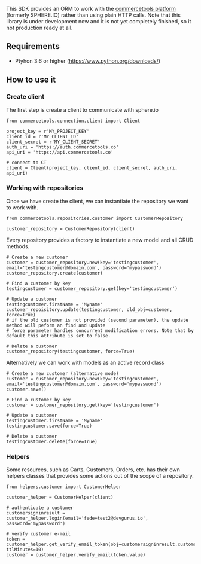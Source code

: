 This SDK provides an ORM to work with the [commercetools platform](http://www.commercetools.com/) (formerly SPHERE.IO) rather than using plain HTTP calls.
Note that this library is under development now and it is not yet completely finished, so it not production ready at all.

## Requirements
* Ptyhon 3.6 or higher (https://www.python.org/downloads/)

## How to use it

### Create client
The first step is create a client to communicate with sphere.io
```
from commercetools.connection.client import Client

project_key = r'MY_PROJECT_KEY'
client_id = r'MY_CLIENT_ID'
client_secret = r'MY_CLIENT_SECRET'
auth_uri = 'https://auth.commercetools.co'
api_uri = 'https://api.commercetools.co'

# connect to CT
client = Client(project_key, client_id, client_secret, auth_uri, api_uri)
```

### Working with repositories 
Once we have create the client, we can instantiate the repository we want to work with.
```
from commercetools.repositories.customer import CustomerRepository

customer_repository = CustomerRepository(client)
```

Every repository provides a factory to instantiate a new model and all CRUD methods.
```
# Create a new customer
customer = customer_repository.new(key='testingcustomer', email='testingcustomer@domain.com', password='mypassword')
customer_repository.create(customer)

# Find a customer by key
testingcustomer = customer_repository.get(key='testingcustomer')

# Update a customer
testingcustomer.firstName = 'Myname'
customer_repoisitory.update(testingcustomer, old_obj=customer, force=True)
# if the old customer is not provided (second parameter), the update method will peform an find and update
# force parameter handles concurrent modification errors. Note that by default this attribute is set to false.

# Delete a customer
customer_repository(testingcustomer, force=True)
```

Alternatively we can work with models as an active record class
```
# Create a new customer (alternative mode)
customer = customer_repository.new(key='testingcustomer', email='testingcustomer@domain.com', password='mypassword')
customer.save()

# Find a customer by key
customer = customer_repository.get(key='testingcustomer')

# Update a customer
testingcustomer.firstName = 'Myname'
testingcustomer.save(force=True)

# Delete a customer
testingcustomer.delete(force=True)
```

### Helpers
Some resources, such as Carts, Customers, Orders, etc. has their own helpers classes that provides some actions out of the scope of a repository.
```
from helpers.customer import CustomerHelper

customer_helper = CustomerHelper(client)

# authenticate a customer
customersigninresult = customer_helper.login(email='fede+test2@devgurus.io', password='mypassword')

# verify customer e-mail
token = customer_helper.get_verify_email_token(obj=customersigninresult.customer, ttlMinutes=10)
customer = customer_helper.verify_email(token.value)
```
